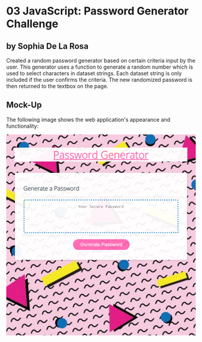 # 03 JavaScript: Password Generator Challenge

## by Sophia De La Rosa

Created a random password generator based on certain criteria input by the user. This generator uses a function to generate a random number which is used to select characters in dataset strings. Each dataset string is only included if the user confirms the criteria. The new randomized password is then returned to the textbox on the page. 



## Mock-Up

The following image shows the web application's appearance and functionality:

![The Password Generator application displays a red button to "Generate Password".](./images/passwordgenerator.png)



